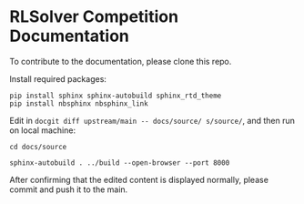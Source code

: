 # RLSolver Competition Documentation

To contribute to the documentation, please clone this repo.

Install required packages:
```
pip install sphinx sphinx-autobuild sphinx_rtd_theme
pip install nbsphinx nbsphinx_link
```

Edit in `docgit diff upstream/main -- docs/source/
s/source/`, and then run on local machine:
```
cd docs/source

sphinx-autobuild . ../build --open-browser --port 8000
```

After confirming that the edited content is displayed normally, please commit and push it to the main.
